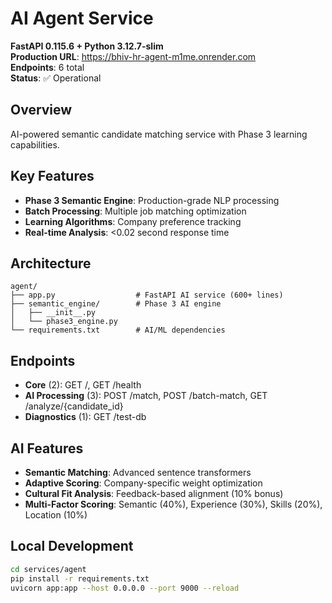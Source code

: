 # AI Agent Service

**FastAPI 0.115.6 + Python 3.12.7-slim**  
**Production URL**: https://bhiv-hr-agent-m1me.onrender.com  
**Endpoints**: 6 total  
**Status**: ✅ Operational  

## Overview

AI-powered semantic candidate matching service with Phase 3 learning capabilities.

## Key Features

- **Phase 3 Semantic Engine**: Production-grade NLP processing
- **Batch Processing**: Multiple job matching optimization
- **Learning Algorithms**: Company preference tracking
- **Real-time Analysis**: <0.02 second response time

## Architecture

```
agent/
├── app.py                  # FastAPI AI service (600+ lines)
├── semantic_engine/        # Phase 3 AI engine
│   ├── __init__.py
│   └── phase3_engine.py
└── requirements.txt        # AI/ML dependencies
```

## Endpoints

- **Core** (2): GET /, GET /health
- **AI Processing** (3): POST /match, POST /batch-match, GET /analyze/{candidate_id}
- **Diagnostics** (1): GET /test-db

## AI Features

- **Semantic Matching**: Advanced sentence transformers
- **Adaptive Scoring**: Company-specific weight optimization
- **Cultural Fit Analysis**: Feedback-based alignment (10% bonus)
- **Multi-Factor Scoring**: Semantic (40%), Experience (30%), Skills (20%), Location (10%)

## Local Development

```bash
cd services/agent
pip install -r requirements.txt
uvicorn app:app --host 0.0.0.0 --port 9000 --reload
```